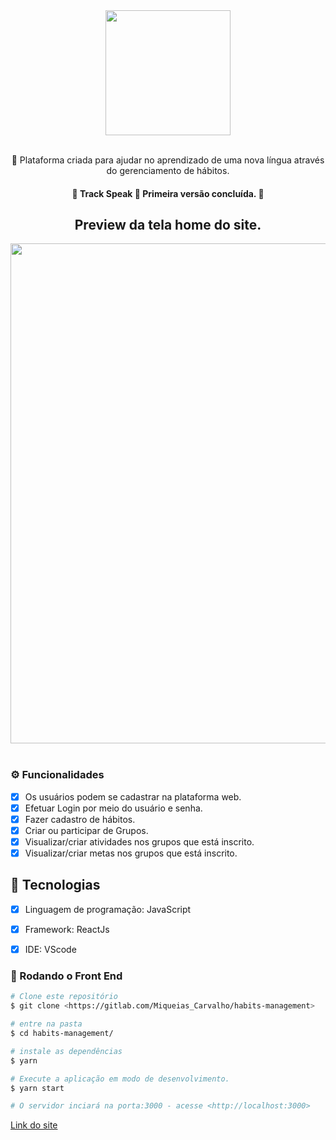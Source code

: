 <div align="center">
    <img src="https://i.imgur.com/9iUkqgG.png" width="200px"/><br><br>
</div>

<div align="center">
    <p align="center">🚀 Plataforma criada para ajudar no aprendizado de uma nova língua através do gerenciamento de hábitos.</p>
</div>
<div align="center">
    <h4> 🚧  Track Speak 🚀 Primeira versão concluída.  🚧</h4>
</div>

<div align="center">
    <h2> Preview da tela home do site.</h2>
</div>

<div align="center">
    <img width="800px" hight="300px" src="https://i.imgur.com/nWtMtcf.png" /><br><br>
</div>

### ⚙️ Funcionalidades

- [x] Os usuários podem se cadastrar na plataforma web.
- [x] Efetuar Login por meio do usuário e senha.
- [x] Fazer cadastro de hábitos.
- [x] Criar ou participar de Grupos.
- [x] Visualizar/criar atividades nos grupos que está inscrito.
- [x] Visualizar/criar metas nos grupos que está inscrito.

## 🚀 Tecnologias

- [x] Linguagem de programação: JavaScript
- [x] Framework: ReactJs
- [x] IDE: VScode


### 🎲 Rodando o Front End

```bash
# Clone este repositório
$ git clone <https://gitlab.com/Miqueias_Carvalho/habits-management>

# entre na pasta
$ cd habits-management/

# instale as dependências
$ yarn

# Execute a aplicação em modo de desenvolvimento.
$ yarn start

# O servidor inciará na porta:3000 - acesse <http://localhost:3000>

```

[Link do site](https://habits-management-seven.vercel.app/)
